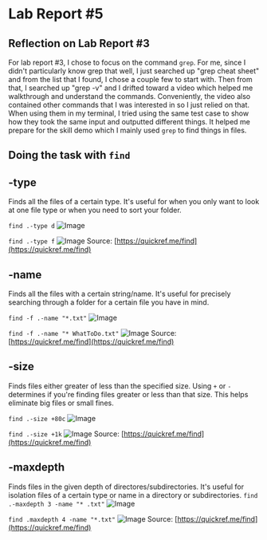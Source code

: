 # Lab Report #5

## Reflection on Lab Report #3
For lab report #3, I chose to focus on the command `grep`. For me, since I didn't particularly know grep that well, I just searched up "grep cheat sheet" and from the list that I found, I chose a couple few to start with. Then from that, I searched up "grep -v" and I drifted toward a video which helped me walkthrough and understand the commands. Conveniently, the video also contained other commands that I was interested in so I just relied on that. When using them in my terminal, I tried using the same test case to show how they took the same input and outputted different things. It helped me prepare for the skill demo which I mainly used `grep` to find things in files. 

## Doing the task with `find`

## -type
  Finds all the files of a certain type. It's useful for when you only want to look at one file type or when you need to sort your folder. 
  
  `find .-type d`
 ![Image](https://cdn.discordapp.com/attachments/368995972975558656/1084934160768049272/Screen_Shot_2023-03-13_at_1.19.12_PM.png)
 
 `find .-type f`
 ![Image](https://cdn.discordapp.com/attachments/368995972975558656/1084936455761166407/Screen_Shot_2023-03-13_at_1.29.42_PM.png)
 Source: [https://quickref.me/find](https://quickref.me/find)
 
## -name
  Finds all the files with a certain string/name. It's useful for precisely searching through a folder for a certain file you have in mind. 
  
  `find -f .-name "*.txt"`
  ![Image](https://media.discordapp.net/attachments/368995972975558656/1084934886277783733/Screen_Shot_2023-03-13_at_1.21.31_PM.png?width=1948&height=784)
  
  `find -f .-name "* WhatToDo.txt"`
  ![Image](https://cdn.discordapp.com/attachments/368995972975558656/1084940284447703060/Screen_Shot_2023-03-13_at_1.44.07_PM.png)
  Source: [https://quickref.me/find](https://quickref.me/find)
  
 ## -size 
 Finds files either greater of less than the specified size. Using `+` or `-` determines if you're finding files greater or less than that size. This helps eliminate big files or small fines. 
 
 `find .-size +80c`
 ![Image](https://cdn.discordapp.com/attachments/368995972975558656/1084942419067408434/Screen_Shot_2023-03-13_at_1.51.08_PM.png)
 
 `find .-size +1k`
 ![Image](https://media.discordapp.net/attachments/368995972975558656/1084942419302297830/Screen_Shot_2023-03-13_at_1.51.47_PM.png?width=1494&height=842)
  Source: [https://quickref.me/find](https://quickref.me/find)

## -maxdepth
  Finds files in the given depth of directores/subdirectories. It's useful for isolation files of a certain type or name in a directory or subdirectories. 
  `find .-maxdepth 3 -name "* .txt"`
  ![Image](https://media.discordapp.net/attachments/368995972975558656/1084944635140513802/Screen_Shot_2023-03-13_at_2.00.13_PM.png?width=1948&height=92)
  
  `find .maxdepth 4 -name "*.txt"`
  ![Image](https://media.discordapp.net/attachments/368995972975558656/1084944635501228053/Screen_Shot_2023-03-13_at_2.02.10_PM.png?width=1948&height=722)
   Source: [https://quickref.me/find](https://quickref.me/find)
